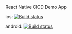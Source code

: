React Native CICD Demo App

ios: [![Build status](https://build.appcenter.ms/v0.1/apps/9ebb4c9a-895a-408c-bb64-5a9ac9f5d934/branches/dev/badge)](https://appcenter.ms)

android: [![Build status](https://build.appcenter.ms/v0.1/apps/615a7c1a-0724-42b3-bbb0-a6e23d1e8fa4/branches/dev/badge)](https://appcenter.ms)
